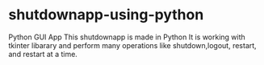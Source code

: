 # shutdownapp-using-python
Python GUI App 
This shutdownapp is made in Python 
It is working with tkinter libarary and perform many operations like shutdown,logout, restart, and restart at a time.  
